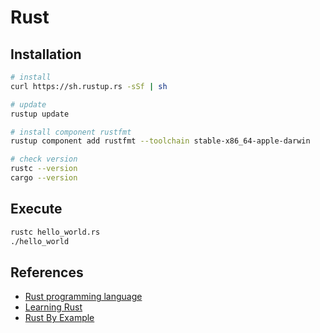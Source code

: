 # Rust

## Installation

```bash
# install
curl https://sh.rustup.rs -sSf | sh

# update
rustup update

# install component rustfmt
rustup component add rustfmt --toolchain stable-x86_64-apple-darwin

# check version
rustc --version
cargo --version
```

## Execute

```bash
rustc hello_world.rs
./hello_world
```

## References

- [Rust programming language](https://www.rust-lang.org/)
- [Learning Rust](https://learning-rust.github.io/)
- [Rust By Example](https://doc.rust-lang.org/stable/rust-by-example/)
